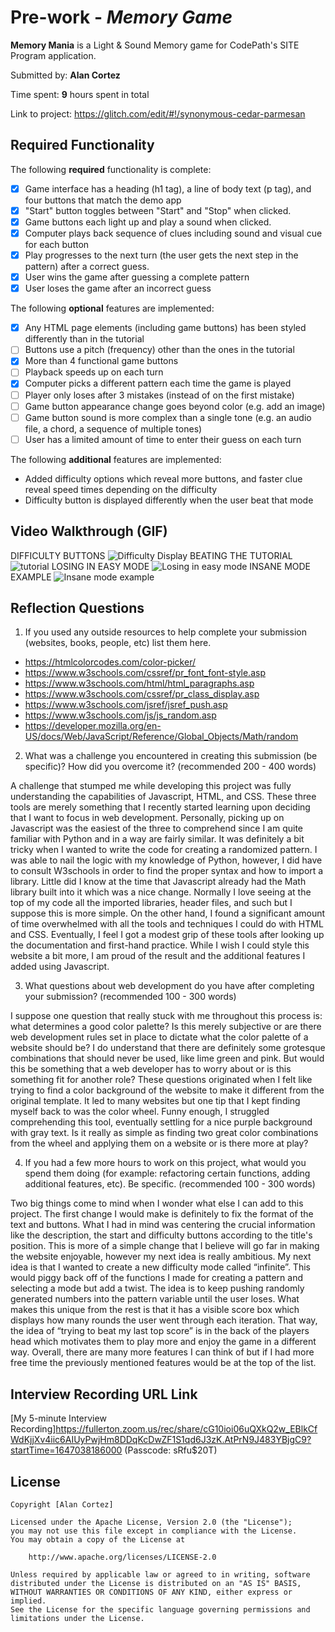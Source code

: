 # Pre-work - *Memory Game*

**Memory Mania** is a Light & Sound Memory game for CodePath's SITE Program application. 

Submitted by: **Alan Cortez**

Time spent: **9** hours spent in total

Link to project: https://glitch.com/edit/#!/synonymous-cedar-parmesan

## Required Functionality

The following **required** functionality is complete:

* [x] Game interface has a heading (h1 tag), a line of body text (p tag), and four buttons that match the demo app
* [x] "Start" button toggles between "Start" and "Stop" when clicked. 
* [x] Game buttons each light up and play a sound when clicked. 
* [x] Computer plays back sequence of clues including sound and visual cue for each button
* [x] Play progresses to the next turn (the user gets the next step in the pattern) after a correct guess. 
* [x] User wins the game after guessing a complete pattern
* [x] User loses the game after an incorrect guess

The following **optional** features are implemented:

* [x] Any HTML page elements (including game buttons) has been styled differently than in the tutorial
* [ ] Buttons use a pitch (frequency) other than the ones in the tutorial
* [x] More than 4 functional game buttons
* [ ] Playback speeds up on each turn
* [x] Computer picks a different pattern each time the game is played
* [ ] Player only loses after 3 mistakes (instead of on the first mistake)
* [ ] Game button appearance change goes beyond color (e.g. add an image)
* [ ] Game button sound is more complex than a single tone (e.g. an audio file, a chord, a sequence of multiple tones)
* [ ] User has a limited amount of time to enter their guess on each turn

The following **additional** features are implemented:

- Added difficulty options which reveal more buttons, and faster clue reveal speed times depending on the difficulty
- Difficulty button is displayed differently when the user beat that mode

## Video Walkthrough (GIF)

DIFFICULTY BUTTONS
![Difficulty Display](https://user-images.githubusercontent.com/78040578/156964885-b2ff323c-b5df-4ad3-8ee4-8f948ae0cbe9.gif)
BEATING THE TUTORIAL
![tutorial](https://user-images.githubusercontent.com/78040578/156965821-0e22c725-a2d9-471e-a7fa-315980cba29b.gif)
LOSING IN EASY MODE
![Losing in easy mode](https://user-images.githubusercontent.com/78040578/156969911-db196b94-423b-4faa-a3c5-0c4407d27f04.gif)
INSANE MODE EXAMPLE
![Insane mode example](https://user-images.githubusercontent.com/78040578/156972993-0e9073fb-5d9f-46b8-ac6e-ccc7962ee420.gif)

## Reflection Questions
1. If you used any outside resources to help complete your submission (websites, books, people, etc) list them here. 

- https://htmlcolorcodes.com/color-picker/
- https://www.w3schools.com/cssref/pr_font_font-style.asp
- https://www.w3schools.com/html/html_paragraphs.asp
- https://www.w3schools.com/cssref/pr_class_display.asp
- https://www.w3schools.com/jsref/jsref_push.asp
- https://www.w3schools.com/js/js_random.asp
- https://developer.mozilla.org/en-US/docs/Web/JavaScript/Reference/Global_Objects/Math/random

2. What was a challenge you encountered in creating this submission (be specific)? How did you overcome it? (recommended 200 - 400 words) 

A challenge that stumped me while developing this project was fully understanding the capabilities of Javascript, HTML, and CSS. These three tools are merely something that I recently started learning upon deciding that I want to focus in web development. Personally, picking up on Javascript was the easiest of the three to comprehend since I am quite familiar with Python and in a way are fairly similar. It was definitely a bit tricky when I wanted to write the code for creating a randomized pattern. I was able to nail the logic with my knowledge of Python, however, I did have to consult W3schools in order to find the proper syntax and how to import a library. Little did I know at the time that Javascript already had the Math library built into it which was a nice change. Normally I love seeing at the top of my code all the imported libraries, header files, and such but I suppose this is more simple. On the other hand, I found a significant amount of time overwhelmed with all the tools and techniques I could do with HTML and CSS. Eventually, I feel I got a modest grip of these tools after looking up the documentation and first-hand practice. While I wish I could style this website a bit more, I am proud of the result and the additional features I added using Javascript. 

3. What questions about web development do you have after completing your submission? (recommended 100 - 300 words) 

I suppose one question that really stuck with me throughout this process is: what determines a good color palette? Is this merely subjective or are there web development rules set in place to dictate what the color palette of a website should be? I do understand that there are definitely some grotesque combinations that should never be used, like lime green and pink. But would this be something that a web developer has to worry about or is this something fit for another role? These questions originated when I felt like trying to find a color background of the website to make it different from the original template. It led to many websites but one tip that I kept finding myself back to was the color wheel. Funny enough, I struggled comprehending this tool, eventually settling for a nice purple background with gray text. Is it really as simple as finding two great color combinations from the wheel and applying them on a website or is there more at play?

4. If you had a few more hours to work on this project, what would you spend them doing (for example: refactoring certain functions, adding additional features, etc). Be specific. (recommended 100 - 300 words) 

Two big things come to mind when I wonder what else I can add to this project. The first change I would make is definitely to fix the format of the text and buttons. What I had in mind was centering the crucial information like the description, the start and difficulty buttons according to the title's position. This is more of a simple change that I believe will go far in making the website enjoyable, however my next idea is really ambitious. My next idea is that I wanted to create a new difficulty mode called “infinite”. This would piggy back off of the functions I made for creating a pattern and selecting a mode but add a twist. The idea is to keep pushing randomly generated numbers into the pattern variable until the user loses. What makes this unique from the rest is that it has a visible score box which displays how many rounds the user went through each iteration. That way, the idea of “trying to beat my last top score” is in the back of the players head which motivates them to play more and enjoy the game in a different way. Overall, there are many more features I can think of but if I had more free time the previously mentioned features would be at the top of the list.



## Interview Recording URL Link

[My 5-minute Interview Recording]https://fullerton.zoom.us/rec/share/cG10ioi06uQXkQ2w_EBlkCfWdKjjXv4iic6AIUyPwjHm8DDqKcDwZF1S1qd6J3zK.AtPrN9J483YBjgC9?startTime=1647038186000 (Passcode: sRfu$20T)


## License

    Copyright [Alan Cortez]

    Licensed under the Apache License, Version 2.0 (the "License");
    you may not use this file except in compliance with the License.
    You may obtain a copy of the License at

        http://www.apache.org/licenses/LICENSE-2.0

    Unless required by applicable law or agreed to in writing, software
    distributed under the License is distributed on an "AS IS" BASIS,
    WITHOUT WARRANTIES OR CONDITIONS OF ANY KIND, either express or implied.
    See the License for the specific language governing permissions and
    limitations under the License.
